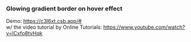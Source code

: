 ### Glowing gradient border on hover effect
Demo: https://c3l6xt.csb.app/# <br/>
w/ the video tutorial by Online Tutorials: https://www.youtube.com/watch?v=lCxfo8tvHqk
